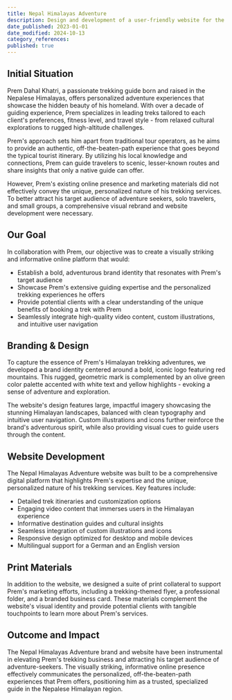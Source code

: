 ```yaml
---
title: Nepal Himalayas Adventure
description: Design and development of a user-friendly website for the Nepalese trekking guide Prem Dahal Khatri. The site presents Prem's tours in German and English with a clear design and high resolution photo galleries.
date_published: 2023-01-01
date_modified: 2024-10-13
category_references: 
published: true
---
```

## Initial Situation

Prem Dahal Khatri, a passionate trekking guide born and raised in the Nepalese Himalayas, offers personalized adventure experiences that showcase the hidden beauty of his homeland. With over a decade of guiding experience, Prem specializes in leading treks tailored to each client's preferences, fitness level, and travel style - from relaxed cultural explorations to rugged high-altitude challenges.

Prem's approach sets him apart from traditional tour operators, as he aims to provide an authentic, off-the-beaten-path experience that goes beyond the typical tourist itinerary. By utilizing his local knowledge and connections, Prem can guide travelers to scenic, lesser-known routes and share insights that only a native guide can offer.

However, Prem's existing online presence and marketing materials did not effectively convey the unique, personalized nature of his trekking services. To better attract his target audience of adventure seekers, solo travelers, and small groups, a comprehensive visual rebrand and website development were necessary.

## Our Goal

In collaboration with Prem, our objective was to create a visually striking and informative online platform that would:

- Establish a bold, adventurous brand identity that resonates with Prem's target audience
- Showcase Prem's extensive guiding expertise and the personalized trekking experiences he offers
- Provide potential clients with a clear understanding of the unique benefits of booking a trek with Prem
- Seamlessly integrate high-quality video content, custom illustrations, and intuitive user navigation

## Branding & Design

To capture the essence of Prem's Himalayan trekking adventures, we developed a brand identity centered around a bold, iconic logo featuring red mountains. This rugged, geometric mark is complemented by an olive green color palette accented with white text and yellow highlights - evoking a sense of adventure and exploration.

The website's design features large, impactful imagery showcasing the stunning Himalayan landscapes, balanced with clean typography and intuitive user navigation. Custom illustrations and icons further reinforce the brand's adventurous spirit, while also providing visual cues to guide users through the content.

## Website Development

The Nepal Himalayas Adventure website was built to be a comprehensive digital platform that highlights Prem's expertise and the unique, personalized nature of his trekking services. Key features include:

- Detailed trek itineraries and customization options
- Engaging video content that immerses users in the Himalayan experience
- Informative destination guides and cultural insights
- Seamless integration of custom illustrations and icons
- Responsive design optimized for desktop and mobile devices
- Multilingual support for a German and an English version

## Print Materials

In addition to the website, we designed a suite of print collateral to support Prem's marketing efforts, including a trekking-themed flyer, a professional folder, and a branded business card. These materials complement the website's visual identity and provide potential clients with tangible touchpoints to learn more about Prem's services.

## Outcome and Impact

The Nepal Himalayas Adventure brand and website have been instrumental in elevating Prem's trekking business and attracting his target audience of adventure-seekers. The visually striking, informative online presence effectively communicates the personalized, off-the-beaten-path experiences that Prem offers, positioning him as a trusted, specialized guide in the Nepalese Himalayan region.